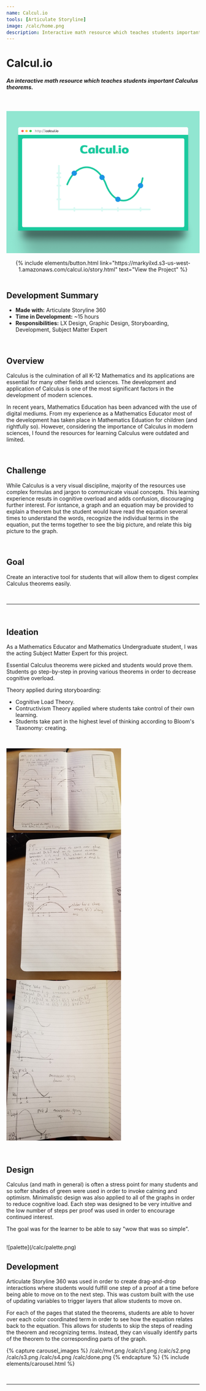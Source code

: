 ```yaml
---
name: Calcul.io
tools: [Articulate Storyline]
image: /calc/home.png
description: Interactive math resource which teaches students important Calculus theorems.
---
```

# **Calcul.io**
##### An interactive math resource which teaches students important Calculus theorems.

<br>

![Calcul.io](/calc/home.png)
<center> {% include elements/button.html link="https://markyilxd.s3-us-west-1.amazonaws.com/calcul.io/story.html" text="View the Project" %} </center>

<br>

## Development Summary

- **Made with:** Articulate Storyline 360
- **Time in Development:** ~15 hours
- **Responsibilities:** LX Design, Graphic Design, Storyboarding, Development, Subject Matter Expert

<br>

## Overview


Calculus is the culmination of all K-12 Mathematics and its applications are essential for many other fields and sciences. The development and application of Calculus is one of the most significant factors in the development of modern sciences. 

In recent years, Mathematics Education has been advanced with the use of digital mediums. From my experience as a Mathematics Educator most of the development has taken place in Mathematics Eduation for children (and rightfully so). However, considering the importance of Calculus in modern sciences, I found the resources for learning Calculus were outdated and limited. 

<br>

## Challenge


While Calculus is a very visual discipline, majority of the resources use complex formulas and jargon to communicate visual concepts. This learning experience resuts in cognitive overload and adds confusion, discouraging further interest. For isntance, a graph and an equation may be provided to explain a theorem but the student would have read the equation several times to understand the words, recognize the individual terms in the equation, put the terms together to see the big picture, and relate this big picture to the graph.

<br>

## Goal

Create an interactive tool for students that will allow them to digest complex Calculus theorems easily.

<br>

___

<br>

## Ideation

As a Mathematics Educator and Mathematics Undergraduate student, I was the acting Subject Matter Expert for this project.

Essential Calculus theorems were picked and students would prove them. Students go step-by-step in proving various theorems in order to decrease cognitive overload.

Theory applied during storyboarding:
- Cognitive Load Theory.
- Contructivism Theory applied where students take control of their own learning.
- Students take part in the highest level of thinking according to Bloom's Taxonomy: creating.

<br>

![storyboard](/calc/b4.jpg)

<br>

## Design 

Calculus (and math in general) is often a stress point for many students and so softer shades of green were used in order to invoke calming and optimism. Minimalistic design was also applied to all of the graphs in order to reduce cognitive load. Each step was designed to be very intuitive and the low number of steps per proof was used in order to encourage continued interest.

The goal was for the learner to be able to say "wow that was so simple".

<br>
![palette](/calc/palette.png)
<br>

## Development

Articulate Storyline 360 was used in order to create drag-and-drop interactions where students would fulfill one step of a proof at a time before being able to move on to the next step. This was custom built with the use of updating variables to trigger layers that allow students to move on.

For each of the pages that stated the theorems, students are able to hover over each color coordinated term in order to see how the equation relates back to the equation. This allows for students to skip the steps of reading the theorem and recognizing terms. Instead, they can visually identify parts of the theorem to the corresponding parts of the graph.

{% capture carousel_images %}
/calc/mvt.png
/calc/s1.png
/calc/s2.png
/calc/s3.png
/calc/s4.png
/calc/done.png
{% endcapture %}
{% include elements/carousel.html %}

<br>

___